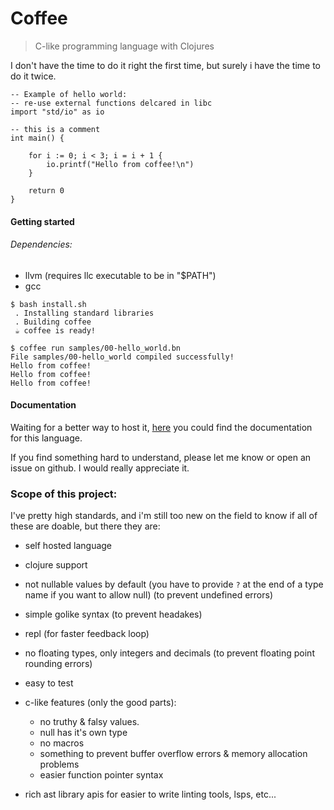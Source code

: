 # Coffee
> C-like programming language with Clojures

I don't have the time to do it right the first time, but surely i have the
time to do it twice.


```
-- Example of hello world:
-- re-use external functions delcared in libc
import "std/io" as io

-- this is a comment
int main() {

    for i := 0; i < 3; i = i + 1 {
        io.printf("Hello from coffee!\n")
    }

    return 0
}
```

#### Getting started
###### Dependencies:
 - llvm (requires llc executable to be in "$PATH")
 - gcc

```shell
$ bash install.sh
 . Installing standard libraries
 . Building coffee
 ☕ coffee is ready!

$ coffee run samples/00-hello_world.bn
File samples/00-hello_world compiled successfully!
Hello from coffee!
Hello from coffee!
Hello from coffee!
```

#### Documentation
Waiting for a better way to host it, [here](./docs) you could find the documentation
for this language.

If you find something hard to understand, please let me know or open an issue on github.
I would really appreciate it.


### Scope of this project:
I've pretty high standards, and i'm still too new on the field to know if all
of these are doable, but there they are:

- self hosted language

- clojure support

- not nullable values by default (you have to provide `?` at the end of a type name if you want to allow null) (to prevent undefined errors)

- simple golike syntax (to prevent headakes)

- repl (for faster feedback loop)

- no floating types, only integers and decimals (to prevent floating point rounding errors)

- easy to test

- c-like features (only the good parts):
    * no truthy & falsy values.
    * null has it's own type
    * no macros
    * something to prevent buffer overflow errors & memory allocation problems
    * easier function pointer syntax

- rich ast library apis for easier to write linting tools, lsps, etc...
